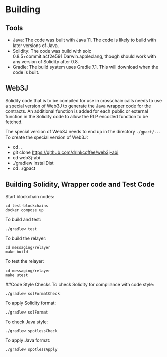 # Building
## Tools

* Java: The code was built with Java 11. The code is likely to build with later versions of Java.
* Solidity:  The code was build with solc 0.8.5+commit.a4f2e591.Darwin.appleclang, though should work with any 
version of Solidity after 0.8.
* Gradle: The build system uses Gradle 7.1. This will download when the code is built.

## Web3J
Solidity code that is to be compiled for use in crosschain calls needs to use
a special version of Web3J to generate the Java wrapper code for the contracts. 
An additional function is added for each public or external function in the Solidity
code to allow the RLP encoded function to be fetched.  

The special version of Web3J needs to end up in the directory `./gpact/..`. To create the special version of Web3J:
* cd ..
* git clone https://github.com/drinkcoffee/web3j-abi
* cd web3j-abi
* ./gradlew installDist
* cd ../gpact

## Building Solidity, Wrapper code and Test Code
Start blockchain nodes:
```$xslt
cd test-blockchains
docker compose up
```

To build and test:
```$xslt
./gradlew test
```

To build the relayer:
```$xslt
cd messaging/relayer
make build
```

To test the relayer:
```$xslt
cd messaging/relayer
make utest
```

##Code Style Checks
To check Solidity for compliance with code style:
```$xslt
./gradlew solFormatCheck
```

To apply Solidity format:
```$xslt
./gradlew solFormat
```

To check Java style:
```$xslt
./gradlew spotlessCheck
```

To apply Java format:
```$xslt
./gradlew spotlessApply
```


